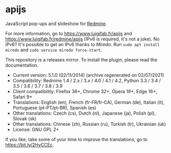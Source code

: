 # apijs

JavaScript pop-ups and slideshow for [Redmine](https://github.com/redmine/redmine).

For more information, go to https://www.luigifab.fr/apijs and https://www.luigifab.fr/redmine/apijs (IPv6 is required, it's not a joke). No IPv6? It's possible to get an IPv6 thanks to *Miredo*. Run `sudo apt install miredo` and `sudo service miredo force-start`.

This repository is a releases mirror. To install the plugin, please read the documentation.

- Current version: 5.1.0 (02/11/2014) (archive regenerated on 02/07/2021)
- Compatibility: Redmine 1.4 / 2.x / 3.x / 4.0 / 4.1 / 4.2, Python 3.3 / 3.4 / 3.5 / 3.6 / 3.7 / 3.8 / 3.9
- Client compatibility: Firefox 36+, Chrome 32+, Opera 19+, Edge 16+, Safari 9+
- Translations: English (en), French (fr-FR/fr-CA), German (de), Italian (it), Portuguese (pt-PT/pt-BR), Spanish (es)
- Other translations: Czech (cs), Dutch (nl), Japanese (ja), Polish (pl), Slovak (sk)
- Other translations: Chinese (zh), Russian (ru), Turkish (tr), Ukrainian (uk)
- License: GNU GPL 2+

If you like, take some of your time to improve the translations, go to https://bit.ly/2HyCCEc.
